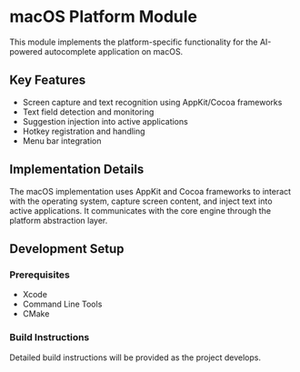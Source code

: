 # macOS Platform Module

This module implements the platform-specific functionality for the AI-powered autocomplete application on macOS.

## Key Features

- Screen capture and text recognition using AppKit/Cocoa frameworks
- Text field detection and monitoring 
- Suggestion injection into active applications
- Hotkey registration and handling
- Menu bar integration

## Implementation Details

The macOS implementation uses AppKit and Cocoa frameworks to interact with the operating system, capture screen content, and inject text into active applications. It communicates with the core engine through the platform abstraction layer.

## Development Setup

### Prerequisites

- Xcode
- Command Line Tools
- CMake

### Build Instructions

Detailed build instructions will be provided as the project develops. 